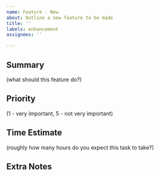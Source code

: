 ```yaml
---
name: Feature - New
about: Outline a new feature to be made
title: ''
labels: enhancement
assignees: ''

---
```


## Summary

(what should this feature do?)


## Priority

(1 - very important, 5 - not very important)


## Time Estimate

(roughly how many hours do you expect this task to take?)


## Extra Notes
